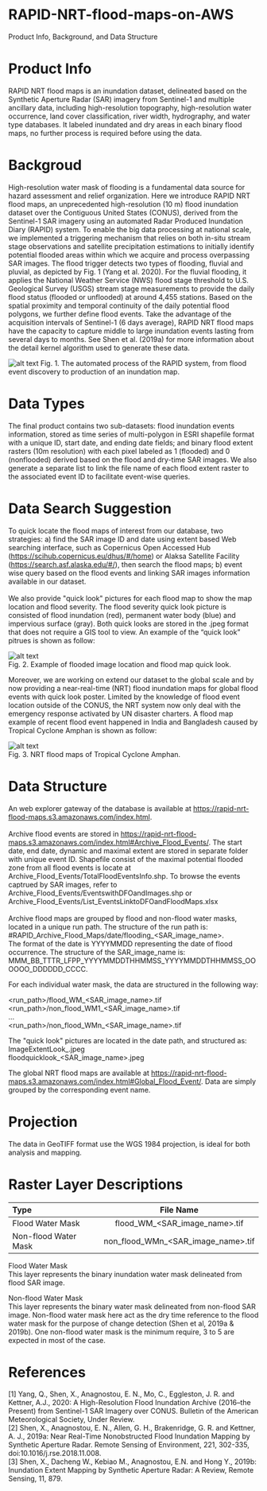 # RAPID-NRT-flood-maps-on-AWS
Product Info, Background, and Data Structure

# Product Info
RAPID NRT flood maps is an inundation dataset, delineated based on the Synthetic Aperture Radar (SAR) imagery from Sentinel-1 and multiple ancillary data, including high-resolution topography, high-resolution water occurrence, land cover classification, river width, hydrography, and water type databases. It labeled inundated and dry areas in each binary flood maps, no further process is required before using the data.

# Backgroud
High-resolution water mask of flooding is a fundamental data source for hazard assessment and relief organization. Here we introduce RAPID NRT flood maps, an unprecedented high-resolution (10 m) flood inundation dataset over the Contiguous United States (CONUS), derived from the Sentinel-1 SAR imagery using an automated Radar Produced Inundation Diary (RAPID) system. To enable the big data processing at national scale, we implemented a triggering mechanism that relies on both in-situ stream stage observations and satellite precipitation estimations to initially identify potential flooded areas within which we acquire and process overpassing SAR images. The flood trigger detects two types of flooding, fluvial and pluvial, as depicted by Fig. 1 (Yang et al. 2020). For the fluvial flooding, it applies the National Weather Service (NWS) flood stage threshold to U.S. Geological Survey (USGS) stream stage measurements to provide the daily flood status (flooded or unflooded) at around 4,455 stations. Based on the spatial proximity and temporal continuity of the daily potential flood polygons, we further define flood events. Take the advantage of the acquisition intervals of Sentinel-1 (6 days average), RAPID NRT flood maps have the capacity to capture middle to large inundation events lasting from several days to months. See Shen et al. (2019a) for more information about the detail kernel algorithm used to generate these data.<br />

![alt text](https://github.com/QingYang6/RAPID-NRT-flood-maps-on-AWS/blob/master/Figure%201.png)
Fig. 1. The automated process of the RAPID system, from flood event discovery to production of an inundation map.


# Data Types
The final product contains two sub-datasets:  flood inundation events information, stored as time series of multi-polygon in ESRI shapefile format with a unique ID, start date, and ending date fields; and binary flood extent rasters (10m resolution) with each pixel labeled as 1 (flooded) and 0 (nonflooded) derived based on the flood and dry-time SAR images.  We also generate a separate list to link the file name of each flood extent raster to the associated event ID to facilitate event-wise queries.<br />


# Data Search Suggestion
To quick locate the flood maps of interest from our database, two strategies: a) find the SAR image ID and date using extent based Web searching interface, such as Copernicus Open Accessed Hub (https://scihub.copernicus.eu/dhus/#/home) or Alaksa Satellite Facility (https://search.asf.alaska.edu/#/), then search the flood maps; b) event wise query based on the flood events and linking SAR images information available in our dataset. <br /><br />
We also provide "quick look" pictures for each flood map to show the map location and flood severity. The flood severity quick look picture is consisted of flood inundation (red), permanent water body (blue) and impervious surface (gray). Both quick looks are stored in the .jpeg format that does not require a GIS tool to view. An example of the “quick look” pitrues is shown as follow:<br />

![alt text](https://github.com/QingYang6/RAPID-NRT-flood-maps-on-AWS/blob/master/FloodMap_quicklookexample.png)<br />
Fig. 2. Example of flooded image location and flood map quick look.

Moreover, we are working on extend our dataset to the global scale and by now providing a near-real-time (NRT) flood inundation maps for global flood events with quick look poster. Limited by the knowledge of flood event location outside of the CONUS, the NRT system now only deal with the emergency response activated by UN disaster charters. A flood map example of recent flood event happened in India and Bangladesh caused by Tropical Cyclone Amphan is shown as follow:<br />

![alt text](https://github.com/QingYang6/RAPID-NRT-flood-maps-on-AWS/blob/master/Flood%20maps%20Cyclone%20Amphan%200522%20M.png)<br />
Fig. 3. NRT flood maps of Tropical Cyclone Amphan.

# Data Structure
An web explorer gateway of the database is available at  https://rapid-nrt-flood-maps.s3.amazonaws.com/index.html. <br /><br />
Archive flood events are stored in https://rapid-nrt-flood-maps.s3.amazonaws.com/index.html#Archive_Flood_Events/. The start date, end date, dynamic and maximal extent are stored in separate folder with unique event ID. Shapefile consist of the maximal potential flooded zone from all flood events is locate at Archive_Flood_Events/TotalFloodEventsInfo.shp. To browse the events captrued by SAR images, refer to Archive_Flood_Events/EventswithDFOandImages.shp or Archive_Flood_Events/List_EventsLinktoDFOandFloodMaps.xlsx <br /><br />
Archive flood maps are grouped by flood and non-flood water masks, located in a unique run path. The structure of the run path is: <web explorer gateway>#RAPID_Archive_Flood_Maps/date/flooding_<SAR_image_name>.<br />
The format of the date is YYYYMMDD representing the date of flood occurrence. The structure of the SAR_image_name is: MMM_BB_TTTR_LFPP_YYYYMMDDTHHMMSS_YYYYMMDDTHHMMSS_OOOOOO_DDDDDD_CCCC. <br />

For each individual water mask, the data are structured in the following way:

<run_path>/flood_WM_<SAR_image_name>.tif<br />
<run_path>/non_flood_WM1_<SAR_image_name>.tif<br />
…<br />
<run_path>/non_flood_WMn_<SAR_image_name>.tif<br />

The "quick look" pictures are located in the date path, and structured as:
ImageExtentLook_<CCCC>.jpeg<br />
floodquicklook_<SAR_image_name>.jpeg<br />
 
The global NRT flood maps are available at https://rapid-nrt-flood-maps.s3.amazonaws.com/index.html#Global_Flood_Event/. Data are simply grouped by the corresponding event name. 

# Projection
The data in GeoTIFF format use the WGS 1984 projection, is ideal for both analysis and mapping.

# Raster Layer Descriptions
| Type       | File Name     |
| :------------- | :----------: |
|  Flood Water Mask | flood_WM_<SAR_image_name>.tif   |
| Non-flood Water Mask   | non_flood_WMn_<SAR_image_name>.tif  |

Flood Water Mask<br />
This layer represents the binary inundation water mask delineated from flood SAR image.

Non-flood Water Mask<br />
This layer represents the binary water mask delineated from non-flood SAR image. Non-flood water mask here act as the dry time reference to the flood water mask for the purpose of change detection (Shen et al, 2019a & 2019b).  One non-flood water mask is the minimum require, 3 to 5 are expected in most of the case.

# References
[1]  Yang, Q., Shen, X., Anagnostou, E. N., Mo, C., Eggleston, J. R. and Kettner, A.J., 2020: A High-Resolution Flood Inundation Archive (2016–the Present) from Sentinel-1 SAR
Imagery over CONUS. Bulletin of the American Meteorological Society, Under Review.<br />
[2]  Shen, X., Anagnostou, E. N., Allen, G. H., Brakenridge, G. R. and Kettner, A. J., 2019a: Near Real-Time Nonobstructed Flood Inundation Mapping by Synthetic Aperture Radar. Remote Sensing of Environment, 221, 302-335, doi:10.1016/j.rse.2018.11.008.<br />
[3]  Shen, X., Dacheng W., Kebiao M., Anagnostou, E.N. and Hong Y., 2019b: Inundation Extent Mapping by Synthetic Aperture Radar: A Review, Remote Sensing, 11, 879.

